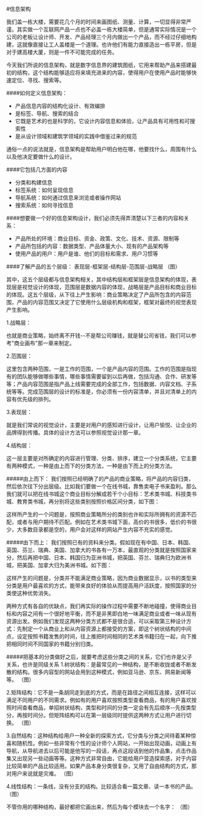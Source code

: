 #信息架构


我们盖一栋大楼，需要花几个月的时间来画图纸、测量、计算，一切显得非常严谨。其实做一个互联网产品一点也不必盖一栋大楼简单，但是通常实际情况是一个公司的老板让设计师、开发、产品经理三个月内做出一个产品，而不经过仔细地构建，这就像直接让工人盖楼是一个道理。也许他们有能力直接造出一栋平房，但是对于建高楼大厦，则是一件不可能完成的任务。

今天我们所说的信息架构，就是数字信息界的建筑图纸，它用来帮助产品来搭建最初的结构，这个结构能够适应将来填充进来的内容，使得用户在使用产品时能够快速定位、寻找、搜索等。

####如何定义信息架构：
* 产品信息内容的结构化设计、有效编排
* 是标签、导航、搜索的结合
* 它既是艺术的也是科学的，它设计内容信息和体验，让产品具有可用性和可搜索性
* 是从设计领域和建筑学领域的实践中借鉴过来的规范

通俗一点的说法就是，信息架构是帮助用户明白他在哪，他要找什么，周围有什么以及他决定要做什么的设计。

####它包括几方面的内容
* 分类和构建信息
* 标签系统：如何呈现信息
* 导航系统：如何通过信息来浏览或者操作网站
* 搜索系统：如何寻找信息

####想要做一个好的信息架构设计，我们必须先得弄清楚以下三者的内容和关系：
* 产品所处的环境：商业目标、资金、政策、文化、技术、资源、限制等
* 产品所包括的内容：数据类型、产品体量大小、现有的产品架构等
* 使用产品的用户：用户是谁、他们的目标和需求、用户习惯等


####了解产品的五个层级：
表现层-框架层-结构层-范围层-战略层
（图）

其中，这五个层级都与信息架构相关，其中结构层和框架层是信息架构的体现，表现层是视觉设计的体现，范围层是数据内容的体现，战略层是产品目标和商业目标的体现。这五个层级，从下往上产生影响：商业策略决定了产品所包含的内容范围，产品的内容范围又决定了它使用什么层级机构和框架，框架对最终的视觉表现产生影响。

1.战略层：

也就是商业策略，始终离不开钱--不是帮公司赚钱，就是替公司省钱，我们可以参考"商业画布"那一章来制定。

2.范围层：

这里包含两种范围，一是工作的范围，一个是产品内容的范围。工作的范围是指现有的团队能够做哪些事情，哪些事情需要留到以后再做，包括沟通、合作、研发等等；产品内容范围是指产品上线需要完成的全部工作，包括数据、内容文档、子系统等等。完成范围层的设计的标准是，你必须有一份内容清单，并且对清单上的内容有优先级的排列。

3.表现层：

就是我们常说的视觉设计，主要是对用户的感知进行设计，让用户愉悦、让企业的品牌得到传播。具体的设计方法可以参照视觉设计那一章。

4.结构层：

这一层主要是对所确定的内容进行管理、分类、排序，建立一个分类系统，它主要有两种模式，一种是由上而下的分类方法，一种是由下而上的分类方法。

#####由上而下：
我们按照已经明确了的产品的商业策略，将产品的内容归类，然后依次往下分出层级。比如我们要做一个在线书城，靠售卖电子书来盈利。那么我们就可以把在线书城这个商业目标分解成若干个小目标：艺术类书城、科技类书城、教育类书城，再分别将这些类别按照价格区间分类，如下图：

这样所产生的一个问题是，按照商业策略所分的类别也许和实际所拥有的资源不匹配，或者与用户期待不匹配。例如在艺术类书城下面，高价的书很多，低价的书很少，大多数目录都是空的，用户会对这样的网站产生内容不充实的感觉。

#####由下而上：
我们按照已有的资料来分类。假如现在有中国、日本、韩国、英国、芬兰、瑞典、美国、加拿大的书各有一万本，最直观的分类就是按照国家来分，然后再把中国、日本、韩国归为亚洲书城，把英国、芬兰、瑞典归为欧洲书城，把美国、加拿大归为美洲书城。如下图：

这样产生的问题是，分类并不能满足商业策略，因为商业数据显示，以书的类型来分类是用户最喜欢的方式，能带来良好的体验从而提高用户活跃度，按照国家的分类使这种优势消失。

两种方式有各自的优缺点，我们再实际的操作过程中需要不断地碰撞，使得商业目标和内容之间有一个很好地平衡，而不是非黑即白地一味满足商业或者一味从现有资源出发。例如我们发现这两种分类方式都不是很合适，可以采取第三种设计方式：先制定一个从商业上和从内容资源上都接受的方案，即这个树状结构的中间点，设定按照书籍发售的时间，往上推把时间相同的艺术类书籍归在一起，向下推把相同时间不同国家的书籍分别归类。

#####把基本的分类做好之后，就要考虑这些分类之间的关系，它们也许是父子关系，也许是同级关系
1.树状结构：是最常见的一种结构，是不断收拢或者不断发散的结构。很多内容型的网站会用到这种模式，例如亚马逊、京东、网易新闻等等。
（图）

2.矩阵结构：它不是一条胡同走到底的方式，而是在路径之间相互连接，这样可以满足不同用户的不同需求。例如有的用户喜欢按照类型查看商品，有的用户喜欢按照时间查看商品，单招树状结构，类型和时间的分类一定会有先后顺序--先按类型分，再按时间分。但矩阵结构可以在第一层级同时提供这两种方式让用户进行切换。
（图）


3.自然结构：这种结构给用户一种全新的探索方式，它分类与分类之间待着某种惊喜和随机性。例如一些非常有个性的设计师个人网站，一开始出现动画，动画上有导航，从导航进去以后可能是他写的一段话，再点这段话到他的作品集，点击作品集又出现另一些动画等等。这种方式非常自由，它能给用户营造探索感，对于内容比较简单的产品比较适用。如果产品本身分类很复杂，又用了自由结构的方式，那对用户来说就是灾难。
（图）


4.线性结构：一条线，没有分支的结构。比较适合看一篇文章、读一本书的产品。
（图）


不管你用的哪种结构，最好都把它画出来，然后为每个模块去一个名字：
（图）


